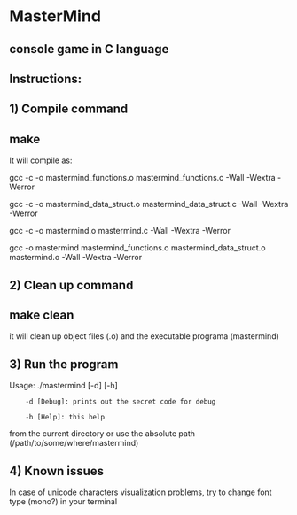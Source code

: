 # MasterMind
## console game in C language

## Instructions:

## 1) Compile command

## make

It will compile as:

gcc -c -o mastermind_functions.o mastermind_functions.c -Wall -Wextra -Werror

gcc -c -o mastermind_data_struct.o mastermind_data_struct.c -Wall -Wextra -Werror

gcc -c -o mastermind.o mastermind.c -Wall -Wextra -Werror

gcc -o mastermind mastermind_functions.o mastermind_data_struct.o mastermind.o -Wall -Wextra -Werror

## 2) Clean up command

## make clean

it will clean up object files (.o) and the executable programa (mastermind)

## 3) Run the program

Usage: ./mastermind [-d] [-h]

        -d [Debug]: prints out the secret code for debug
        
        -h [Help]: this help

from the current directory or use the absolute path (/path/to/some/where/mastermind)

## 4) Known issues
In case of unicode characters visualization problems, try to change font type (mono?) in your terminal
